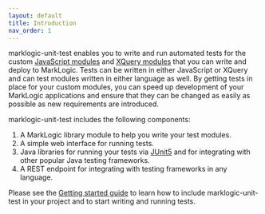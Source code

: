 ```yaml
---
layout: default
title: Introduction
nav_order: 1
---
```


marklogic-unit-test enables you to write and run automated tests for the custom 
[JavaScript modules](https://docs.marklogic.com/guide/getting-started/javascript) and 
[XQuery modules](https://docs.marklogic.com/guide/getting-started/xquery) that you 
can write and deploy to MarkLogic. Tests can be written in either JavaScript or XQuery and can test modules written
in either language as well. By getting tests in place for your custom modules, you can speed up development of your 
MarkLogic applications and ensure that they can be changed as easily as possible as new requirements are introduced.

marklogic-unit-test includes the following components:

1. A MarkLogic library module to help you write your test modules.
2. A simple web interface for running tests.
3. Java libraries for running your tests via [JUnit5](https://junit.org/junit5/) and for integrating with other 
   popular Java testing frameworks. 
4. A REST endpoint for integrating with testing frameworks in any language.

Please see the [Getting started guide](getting-started.md) to learn how to include marklogic-unit-test in your 
project and to start writing and running tests.
